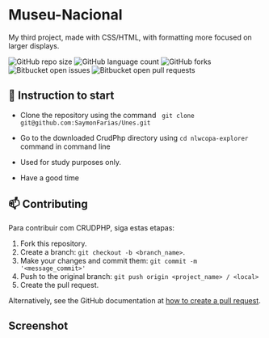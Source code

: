 # Museu-Nacional
 My third project, made with CSS/HTML, with formatting more focused on larger displays.

![GitHub repo size](https://img.shields.io/github/repo-size/SaymonFarias/Unes?style=for-the-badge)
![GitHub language count](https://img.shields.io/github/languages/count/SaymonFarias/Unes?style=for-the-badge)
![GitHub forks](https://img.shields.io/github/forks/SaymonFarias/Unes?style=for-the-badge)
![Bitbucket open issues](https://img.shields.io/bitbucket/issues/SaymonFarias/Unes?style=for-the-badge)
![Bitbucket open pull requests](https://img.shields.io/bitbucket/pr-raw/SaymonFarias/Unes?style=for-the-badge)


## 🚀 Instruction to start
- Clone the repository using the command ``` git clone git@github.com:SaymonFarias/Unes.git```
- Go to the downloaded CrudPhp directory using ```cd nlwcopa-explorer``` command in command line

- Used for study purposes only.
- Have a good time

## 📫 Contributing
<!---Se o seu README for longo ou se você tiver algum processo ou etapas específicas que deseja que os contribuidores sigam, considere a criação de um arquivo CONTRIBUTING.md separado--->
Para contribuir com CRUDPHP, siga estas etapas:

1. Fork this repository.
2. Create a branch: `git checkout -b <branch_name>`.
3. Make your changes and commit them: `git commit -m '<message_commit>'`
4. Push to the original branch: `git push origin <project_name> / <local>`
5. Create the pull request.

Alternatively, see the GitHub documentation at [how to create a pull request](https://help.github.com/en/github/collaborating-with-issues-and-pull-requests/creating-a-pull-request ).


## Screenshot


